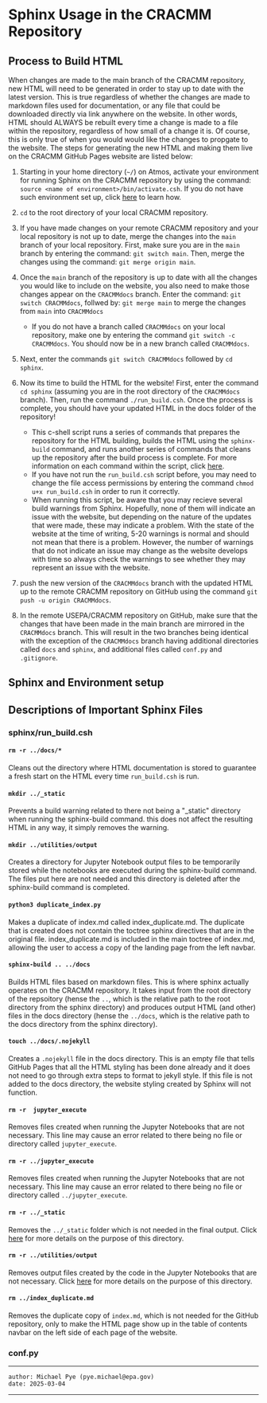 # Sphinx Usage in the CRACMM Repository 

## Process to Build HTML
When changes are made to the main branch of the CRACMM repository, new HTML will need to be generated in order to stay up to date with the latest version. This is true regardless of whether the changes are made to markdown files used for documentation, or any file that could be downloaded directly via link anywhere on the website. In other words, HTML should ALWAYS be rebuilt every time a change is made to a file within the repository, regardless of how small of a change it is. Of course, this is only true of when you would would like the changes to propgate to the website. The steps for generating the new HTML and making them live on the CRACMM GitHub Pages website are listed below:  

1. Starting in your home directory (`~/`) on Atmos, activate your environment for running Sphinx on the CRACMM repository by using the command: `source <name of environment>/bin/activate.csh`. If you do not have such environment set up, click [here](#sphinx-and-environment-setup) to learn how.  

2. `cd` to the root directory of your local CRACMM repository.

3. If you have made changes on your remote CRACMM repository and your local repository is not up to date, merge the changes into the `main` branch of your local repository. First, make sure you are in the `main` branch by entering the command: `git switch main`. Then, merge the changes using the command: `git merge origin main`.

4. Once the `main` branch of the repository is up to date with all the changes you would like to include on the website, you also need to make those changes appear on the `CRACMMdocs` branch. Enter the command: `git switch CRACMMdocs`, follwed by: `git merge main` to merge the changes from `main` into `CRACMMdocs` 
    * If you do not have a branch called `CRACMMdocs` on your local repository, make one by entering the command `git switch -c CRACMMdocs`. You should now be in a new branch called `CRACMMdocs`. 

4. Next, enter the commands `git switch CRACMMdocs` followed by `cd sphinx`.

5. Now its time to build the HTML for the website! First, enter the command `cd sphinx` (assuming you are in the root directory of the `CRACMMdocs` branch). Then, run the command `./run_build.csh`. Once the process is complete, you should have your updated HTML in the docs folder of the repository!
    * This c-shell script runs a series of commands that prepares the repository for the HTML building, builds the HTML using the `sphinx-build` command, and runs another series of commands that cleans up the repository after the build process is complete. For more information on each command within the script, click [here](#sphinxrun_buildcsh).
    * If you have not run the `run_build.csh` script before, you may need to change the file access permissions by entering the command `chmod u+x run_build.csh` in order to run it correctly.
    * When running this script, be aware that you may recieve several build warnings from Sphinx. Hopefully, none of them will indicate an issue with the website, but depending on the nature of the updates that were made, these may indicate a problem. With the state of the website at the time of writing, 5-20 warnings is normal and should not mean that there is a problem. However, the number of warnings that do not indicate an issue may change as the website develops with time so always check the warnings to see whether they may represent an issue with the website. 

6.   push the new version of the `CRACMMdocs` branch with the updated HTML up to the remote CRACMM repository on GitHub using the command `git push -u origin CRACMMdocs`.

4. In the remote USEPA/CRACMM repository on GitHub, make sure that the changes that have been made in the main branch are mirrored in the `CRACMMdocs` branch. This will result in the two branches being identical with the exception of the `CRACMMdocs` branch having additional directories called `docs` and `sphinx`, and additional files called `conf.py` and `.gitignore`.


## Sphinx and Environment setup


## Descriptions of Important Sphinx Files

### sphinx/run_build.csh

#### `rm -r ../docs/*`
Cleans out the directory where HTML documentation is stored to guarantee a fresh start on the HTML every time `run_build.csh` is run.

#### `mkdir ../_static`
Prevents a build warning related to there not being a "_static" directory when running the sphinx-build command. this does not affect the resulting HTML in any way, it simply removes the warning.

#### `mkdir ../utilities/output`
Creates a directory for Jupyter Notebook output files to be temporarily stored while the notebooks are executed during the sphinx-build command. The files put here are not needed and this directory is deleted after the sphinx-build command is completed.

#### `python3 duplicate_index.py`    
Makes a duplicate of index.md called index_duplicate.md. The duplicate that is created does not contain the toctree sphinx directives that are in the original file. index_duplicate.md is included in the main toctree of index.md, allowing the user to access a copy of the landing page from the left navbar.

#### `sphinx-build .. ../docs`    
Builds HTML files based on markdown files. This is where sphinx actually operates on the CRACMM repository. It takes input from the root directory of the repsoitory (hense the `..`, which is the relative path to the root directory from the sphinx directory) and produces output HTML (and other) files in the docs directory (hense the `../docs`, which is the relative path to the docs directory from the sphinx directory).

#### `touch ../docs/.nojekyll`
Creates a `.nojekyll` file in the docs directory. This is an empty file that tells GitHub Pages that all the HTML styling has been done already and it does not need to go through extra steps to format to jekyll style. If this file is not added to the docs directory, the website styling created by Sphinx will not function. 

#### `rm -r  jupyter_execute`
Removes files created when running the Jupyter Notebooks that are not necessary. This line may cause an error related to there being no file or directory called `jupyter_execute`.

#### `rm -r ../jupyter_execute`
Removes files created when running the Jupyter Notebooks that are not necessary. This line may cause an error related to there being no file or directory called `../jupyter_execute`.

#### `rm -r ../_static`
Removes the `../_static` folder which is not needed in the final output. Click [here](#mkdir-_static) for more details on the purpose of this directory.

#### `rm -r ../utilities/output`
Removes output files created by the code in the Jupyter Notebooks that are not necessary. Click [here](#mkdir-utilitiesoutput) for more details on the purpose of this directory.

#### `rm ../index_duplicate.md`
Removes the duplicate copy of `index.md`, which is not needed for the GitHub repository, only to make the HTML page show up in the table of contents navbar on the left side of each page of the website.


### conf.py



---
    author: Michael Pye (pye.michael@epa.gov)
    date: 2025-03-04
---